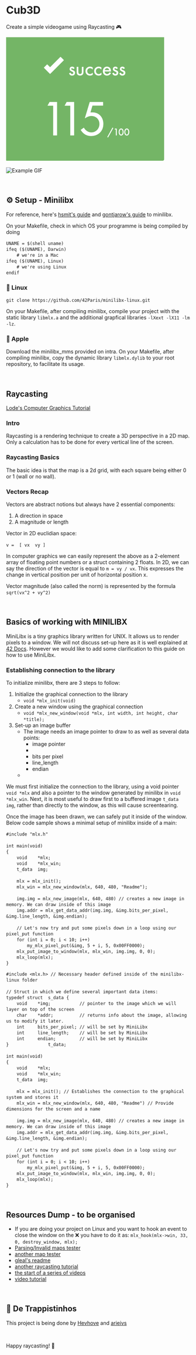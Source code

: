 # Cub3D
Create a simple videogame using Raycasting 🎮​

![Score](extras/score.png)

![Example GIF](extras/libft.gif)

<br/>

## ⚙️​ Setup - Minilibx
For reference, here's [hsmit's guide](https://harm-smits.github.io/42docs/libs/minilibx) and [gontjarow's guide](https://gontjarow.github.io/MiniLibX/) to minilibx.

On your Makefile, check in which OS your programme is being compiled by doing
```
UNAME = $(shell uname)
ifeq ($(UNAME), Darwin)
	# we're in a Mac
ifeq ($(UNAME), Linux)
	# we're using Linux
endif
```

### 🐧​ Linux
```
git clone https://github.com/42Paris/minilibx-linux.git
```
On your Makefile, after compiling minilibx, compile your project with the static library ```libmlx.a``` and the additional grapfical libraries ```-lXext -lX11 -lm -lz```.

### 🍏​ Apple
Download the minilibx_mms provided on intra.
On your Makefile, after compiling minilibx, copy the dynamic library ```libmlx.dylib``` to your root repository, to facilitate its usage.

<br/>

## Raycasting
[Lode's Computer Graphics Tutorial](https://lodev.org/cgtutor/raycasting.html)

### Intro
Raycasting is a rendering technique to create a 3D perspective in a 2D map. Only a calculation has to be done for every vertical line of the screen.

### Raycasting Basics
The basic idea is that the map is a 2d grid, with each square being either 0 or 1 (wall or no wall).

### Vectors Recap
Vectors are abstract notions but always have 2 essential components:
1. A direction in space
2. A magnitude or length

Vector in 2D euclidian space:

`v = 
[ vx 
  vy ]`

In computer graphics we can easily represent the above as a 2-element array of floating point numbers or a struct containing 2 floats. In 2D, we can say the direction of the vector is equal to `m = vy / vx`. This expresses the change in vertical position per unit of horizontal position x.

Vector magnitude (also called the norm) is represented by the formula `sqrt(vx^2 + vy^2)`

<br/>

## Basics of working with MINILIBX
MiniLibx is a tiny graphics library written for UNIX. It allows us to render pixels to a window. We will not discuss set-up here as it is well explained at [42 Docs](https://harm-smits.github.io/42docs/libs/minilibx/introduction.html). However we would like to add some clarification to this guide on how to use MiniLibx.

### Establishing connection to the library
To initialize minilibx, there are 3 steps to follow:

1. Initialize the graphical connection to the library
	- `void *mlx_init(void)`
2. Create a new window using the graphical connection
	- `void *mlx_new_window(void *mlx, int width, int height, char *title);`
3. Set-up an image buffer
	- The image needs an image pointer to draw to as well as several data points:
		- image pointer
		-
		- bits per pixel
		- line_length
		- endian
	-

We must first initialize the connection to the library, using a void pointer `void *mlx` and also a pointer to the window generated by minilibx in `void *mlx_win`. Next, it is most useful to draw first to a buffered image `t_data img`, rather than directly to the window, as this will cause screentearing.

Once the image has been drawn, we can safely put it inside of the window. Below code sample shows a minimal setup of minilibx inside of a main:

```
#include "mlx.h"

int main(void)
{
	void	*mlx;
	void	*mlx_win;
	t_data	img;

	mlx = mlx_init();
	mlx_win = mlx_new_window(mlx, 640, 480, "Readme");

	img.img = mlx_new_image(mlx, 640, 480) // creates a new image in memory. We can draw inside of this image
	img.addr = mlx_get_data_addr(img.img, &img.bits_per_pixel, &img.line_length, &img.endian);

	// Let's now try and put some pixels down in a loop using our pixel_put function
	for (int i = 0; i < 10; i++)
		my_mlx_pixel_put(&img, 5 + i, 5, 0x00FF0000);
	mlx_put_image_to_window(mlx, mlx_win, img.img, 0, 0);
	mlx_loop(mlx);
}
```


```
#include <mlx.h> // Necessary header defined inside of the minilibx-linux folder

// Struct in which we define several important data items:
typedef struct	s_data {
	void	*img;			// pointer to the image which we will layer on top of the screen
	char	*addr;			// returns info about the image, allowing us to modify it later.
	int		bits_per_pixel;	// will be set by MiniLibx
	int		line_length;	// will be set by MiniLibx
	int		endian;			// will be set by MiniLibx
}				t_data;

int main(void)
{
	void	*mlx;
	void	*mlx_win;
	t_data	img;

	mlx = mlx_init(); // Establishes the connection to the graphical system and stores it
	mlx_win = mlx_new_window(mlx, 640, 480, "Readme") // Provide dimensions for the screen and a name

	img.img = mlx_new_image(mlx, 640, 480) // creates a new image in memory. We can draw inside of this image
	img.addr = mlx_get_data_addr(img.img, &img.bits_per_pixel, &img.line_length, &img.endian);

	// Let's now try and put some pixels down in a loop using our pixel_put function
	for (int i = 0; i < 10; i++)
		my_mlx_pixel_put(&img, 5 + i, 5, 0x00FF0000);
	mlx_put_image_to_window(mlx, mlx_win, img.img, 0, 0);
	mlx_loop(mlx);
}
```

<br/>

## Resources Dump - to be organised
* If you are doing your project on Linux and you want to hook an event to close the window on the ❌ you have to do it as: ```mlx_hook(mlx->win, 33, 0, destroy_window, mlx);```
* [Parsing/Invalid maps tester](https://github.com/mlaraki/cub3D_leaks_maps_tester)
* [another map tester](https://github.com/humblEgo/cub3D_map_tester)
* [gleal's readme](https://github.com/gleal42/cub3d)
* [another raycasting tutorial](https://permadi.com/1996/05/ray-casting-tutorial-table-of-contents/)
* [the start of a series of videos](https://platform.thinkific.com/videoproxy/v1/play/bt4rgv7eplmd9ibbfds0?time=370&autoplay=true&crosstime=738)
* [video tutorial](https://www.youtube.com/watch?v=gYRrGTC7GtA)

<br/>

## 🍻​ De Trappistinhos
This project is being done by [Hevhove](https://github.com/Hevhove) and [arieivs](https://github.com/arieivs)

<br/>

Happy raycasting! ​🎨​
